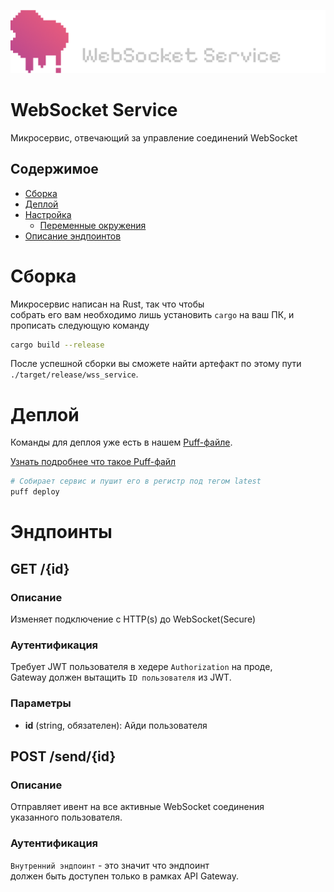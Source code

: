 ![logo](./assets/logo.png)
# WebSocket Service
Микросервис, отвечающий за управление соединений WebSocket

## Содержимое
* [Сборка](#сборка)
* [Деплой](#деплой)
* [Настройка](#настройка)
  * [Переменные окружения](#переменные-окружения)
* [Описание эндпоинтов](#эндпоинты)

# Сборка
Микросервис написан на Rust, так что чтобы\
собрать его вам необходимо лишь установить ``cargo`` на ваш ПК,
и прописать следующую команду

```bash
cargo build --release
```

После успешной сборки вы сможете найти артефакт по этому пути ``./target/release/wss_service``.

# Деплой
Команды для деплоя уже есть в нашем [Puff-файле](./puff.yml).

[Узнать подробнее что такое Puff-файл](https://github.com/smokingplaya/puff)

```bash
# Собирает сервис и пушит его в регистр под тегом latest
puff deploy
```

<!-- # Настройка -->

<!-- ## Переменные окружения -->
<!-- ``DATABASE_URL: string`` - URL для подключения к PostgreSQL. -->

# Эндпоинты

## GET /{id}

### Описание
Изменяет подключение с HTTP(s) до WebSocket(Secure)

### Аутентификация
Требует JWT пользователя в хедере ``Authorization`` на проде,\
Gateway должен вытащить ``ID пользователя`` из JWT.

### Параметры
- **id** (string, обязателен): Айди пользователя

## POST /send/{id}

### Описание
Отправляет ивент на все активные WebSocket соединения\
указанного пользователя.

### Аутентификация
``Внутренний эндпоинт`` - это значит что эндпоинт\
должен быть доступен только в рамках API Gateway.